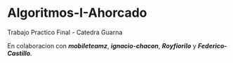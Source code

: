 # Algoritmos-I-Ahorcado
Trabajo Practico Final - Catedra Guarna

En colaboracion con **_mobileteamz_**, **_ignacio-chacon_**, **_Royfiorilo_** y **_Federico-Castillo_**.

